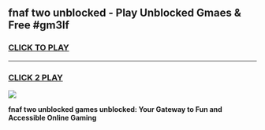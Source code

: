 
## fnaf two unblocked - Play Unblocked Gmaes & Free #gm3lf
<h3>
<a href="https://news.freeplayer.one?title=fnaf_two_unblocked&ref=24F">CLICK TO PLAY</a></h3>
<hr>

<h3>
<a href="https://news.freeplayer.one?title=fnaf_two_unblocked&ref=24F">CLICK 2 PLAY</a>
  
</h3>

<a href="https://news.freeplayer.one?title=fnaf_two_unblocked&ref=24F/"><img src="https://clearcache.store/games.png"></a>


**fnaf two unblocked games unblocked: Your Gateway to Fun and Accessible Online Gaming**
